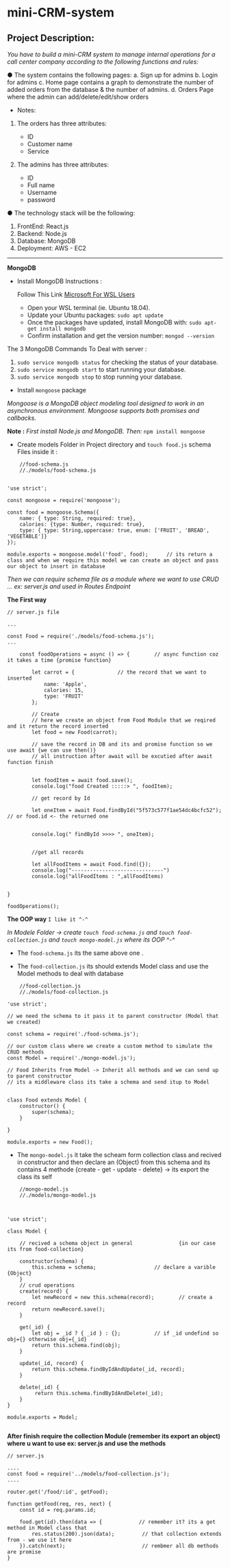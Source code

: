 # mini-CRM-system

## Project Description:
*You have to build a mini-CRM system to manage internal operations for a*
*call center company according to the following functions and rules:*

● The system contains the following pages:
a. Sign up for admins
b. Login for admins
c. Home page contains a graph to demonstrate the number of
added orders from the database &amp; the number of admins.
d. Orders Page where the admin can add/delete/edit/show orders
- Notes:
1. The orders has three attributes:
    - ID
    - Customer name
    - Service

2. The admins has three attributes:

    - ID
    - Full name
    - Username
    - password

● The technology stack will be the following:
1. FrontEnd: React.js
2. Backend: Node.js
3. Database: MongoDB
4. Deployment: AWS - EC2

-------------------------

**MongoDB**

- Install MongoDB Instructions :

    Follow This Link [ Microsoft For WSL Users](https://docs.microsoft.com/en-us/windows/wsl/tutorials/wsl-database#install-mongodb)

    * Open your WSL terminal (ie. Ubuntu 18.04).
    * Update your Ubuntu packages: `sudo apt update`
    * Once the packages have updated, install MongoDB with: `sudo apt-get install mongodb`
    * Confirm installation and get the version number: `mongod --version`

The 3 MongoDB Commands To Deal with server :

1. `sudo service mongodb status` for checking the status of your database.
2. `sudo service mongodb start` to start running your database.
3. `sudo service mongodb stop` to stop running your database.

- Install `mongoose` package

*Mongoose is a MongoDB object modeling tool designed to work in an asynchronous environment. Mongoose supports both promises and callbacks.*

**Note :** *First install Node.js and MongoDB. Then:*
`npm install mongoose`

- Create models Folder in Project directory and `touch food.js` schema Files inside it :

```
    //food-schema.js
    //./models/food-schema.js


'use strict';

const mongoose = require('mongoose');

const food = mongoose.Schema({
    name: { type: String, required: true},
    calories: {type: Number, required: true},
    type: { type: String,uppercase: true, enum: ['FRUIT', 'BREAD', 'VEGETABLE']}
});

module.exports = mongoose.model('food', food);      // its return a class and when we require this model we can create an object and pass our object to insert in database

```
*Then we can require schema file as a module where we want to use CRUD ... ex: server.js and used in Routes Endpoint*


**The First way**

```
// server.js file

...

const Food = require('./models/food-schema.js');
...

    const foodOperations = async () => {        // async function coz it takes a time {promise function}

        let carrot = {              // the record that we want to inserted
            name: 'Apple',
            calories: 15,
            type: 'FRUIT'
        };

        // Create 
        // here we create an object from Food Module that we reqired and it return the record inserted
        let food = new Food(carrot);        

        // save the record in DB and its and promise function so we use await {we can use then()}
        // all instruction after await will be excutied after await function finish


        let foodItem = await food.save();   
        console.log("food Created :::::> ", foodItem);

        // get record by Id

        let oneItem = await Food.findById("5f573c577f1ae54dc4bcfc52");   // or food.id <- the returned one
        
        
        console.log(" findById >>>> ", oneItem);


        //get all records 

        let allFoodItems = await Food.find({});
        console.log("------------------------------")
        console.log("allFoodItems : ",allFoodItems)


}

foodOperations();

```

**The OOP way** `I like it ^-^`

*In Modele Folder -> create `touch food-schema.js` and `touch food-collection.js` and `touch mongo-model.js` where its OOP ^-^*

* The `food-schema.js` its the same above one .

* The `food-collection.js` its should extends Model class and use the Model methods to deal with database

```
    //food-collection.js
    //./models/food-collection.js

'use strict';

// we need the schema to it pass it to parent constructor (Model that we created)

const schema = require('./food-schema.js');     

// our custom class where we create a custom method to simulate the CRUD methods
const Model = require('./mongo-model.js');

// Food Inherits from Model -> Inherit all methods and we can send up to parent constructor
// its a middleware class its take a schema and send itup to Model


class Food extends Model {
    constructor() {
        super(schema);
    }
   
}

module.exports = new Food();

```

* The `mongo-model.js` it take the scheam form collection class and recived in constructor and then declare an (Object) from this schema and its contains 4 methode {create - get - update - delete}
-> its export the class its self 

```
    //mongo-model.js
    //./models/mongo-model.js



'use strict';

class Model {
    
    // recived a schema object in general               {in our case its from food-collection}

    constructor(schema) {
        this.schema = schema;                   // declare a varible {Object}
    }
    // crud operations
    create(record) {
        let newRecord = new this.schema(record);        // create a record
        return newRecord.save();
    }
    
    get(_id) {
        let obj = _id ? { _id } : {};           // if _id undefind so obj={} otherwise obj={_id}
        return this.schema.find(obj);               
    }

    update(_id, record) {
        return this.schema.findByIdAndUpdate(_id, record);
    }

    delete(_id) {
         return this.schema.findByIdAndDelete(_id);
    }
}

module.exports = Model;


```
**After finish require the collection Module (remember its export an object) where u want to use ex: server.js and use the methods**

```
// server.js

....
const food = require('../models/food-collection.js');
....

router.get('/food/:id', getFood);

function getFood(req, res, next) {
    const id = req.params.id;

    food.get(id).then(data => {            // remember it? its a get method in Model class that         
        res.status(200).json(data);         // that collection extends from - we use it here
    }).catch(next);                         // rembmer all db methods are promise
}

```

